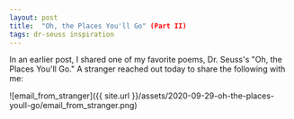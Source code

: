 ```yaml
---
layout: post
title:  "Oh, the Places You'll Go" (Part II)
tags: dr-seuss inspiration
---
```


In an earlier post, I shared one of my favorite poems,
Dr. Seuss's "Oh, the Places You'll Go." A stranger reached out today to share the following with me:

![email_from_stranger]({{ site.url }}/assets/2020-09-29-oh-the-places-youll-go/email_from_stranger.png)

